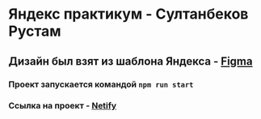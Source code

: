 # Яндекс практикум - Султанбеков Рустам

## Дизайн был взят из шаблона Яндекса - [Figma](https://www.figma.com/file/24EUnEHGEDNLdOcxg7ULwV/Chat?node-id=0%3A1)

### Проект запускается командой `npm run start`

### Ссылка на проект - [Netify](/)

